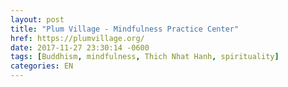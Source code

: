 ```yaml
---
layout: post
title: "Plum Village - Mindfulness Practice Center"
href: https://plumvillage.org/
date: 2017-11-27 23:30:14 -0600
tags: [Buddhism, mindfulness, Thich Nhat Hanh, spirituality]
categories: EN
---
```

